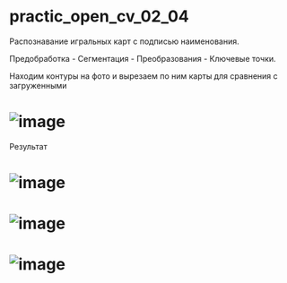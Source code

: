 # practic_open_cv_02_04
Распознавание игральных карт с подписью наименования.

Предобработка - Сегментация - Преобразования - Ключевые точки.

Находим контуры на фото и вырезаем по ним карты для сравнения с загруженными
# ![image](https://github.com/leha123456789/practic_open_cv_02_04/assets/19330391/b6354bf4-6de6-4a31-9bed-8c6c6499f529)

Результат
# ![image](https://github.com/leha123456789/practic_open_cv_02_04/assets/19330391/83152cfc-0d02-4e03-9385-75c8a37eec2a)
# ![image](https://github.com/leha123456789/practic_open_cv_02_04/assets/19330391/b0447bf1-da37-420b-adee-e1cd5ca9ecce)
# ![image](https://github.com/leha123456789/practic_open_cv_02_04/assets/19330391/8ac1df1c-0b59-40bd-bccf-98816a84b867)
